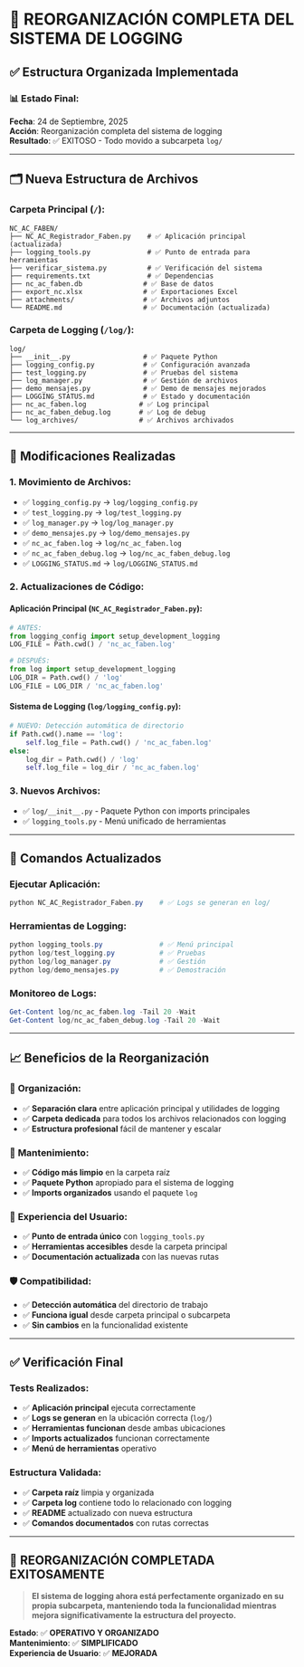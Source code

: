 # 📁 REORGANIZACIÓN COMPLETA DEL SISTEMA DE LOGGING

## ✅ Estructura Organizada Implementada

### 📊 Estado Final:

**Fecha**: 24 de Septiembre, 2025  
**Acción**: Reorganización completa del sistema de logging  
**Resultado**: ✅ EXITOSO - Todo movido a subcarpeta `log/`

---

## 🗂️ Nueva Estructura de Archivos

### Carpeta Principal (`/`):

```
NC_AC_FABEN/
├── NC_AC_Registrador_Faben.py    # ✅ Aplicación principal (actualizada)
├── logging_tools.py              # ✅ Punto de entrada para herramientas
├── verificar_sistema.py          # ✅ Verificación del sistema
├── requirements.txt              # ✅ Dependencias
├── nc_ac_faben.db               # ✅ Base de datos
├── export_nc.xlsx               # ✅ Exportaciones Excel
├── attachments/                 # ✅ Archivos adjuntos
└── README.md                    # ✅ Documentación (actualizada)
```

### Carpeta de Logging (`/log/`):

```
log/
├── __init__.py                  # ✅ Paquete Python
├── logging_config.py            # ✅ Configuración avanzada
├── test_logging.py              # ✅ Pruebas del sistema
├── log_manager.py               # ✅ Gestión de archivos
├── demo_mensajes.py             # ✅ Demo de mensajes mejorados
├── LOGGING_STATUS.md            # ✅ Estado y documentación
├── nc_ac_faben.log             # ✅ Log principal
├── nc_ac_faben_debug.log       # ✅ Log de debug
└── log_archives/               # ✅ Archivos archivados
```

---

## 🔧 Modificaciones Realizadas

### 1. **Movimiento de Archivos**:

- ✅ `logging_config.py` → `log/logging_config.py`
- ✅ `test_logging.py` → `log/test_logging.py`
- ✅ `log_manager.py` → `log/log_manager.py`
- ✅ `demo_mensajes.py` → `log/demo_mensajes.py`
- ✅ `nc_ac_faben.log` → `log/nc_ac_faben.log`
- ✅ `nc_ac_faben_debug.log` → `log/nc_ac_faben_debug.log`
- ✅ `LOGGING_STATUS.md` → `log/LOGGING_STATUS.md`

### 2. **Actualizaciones de Código**:

#### Aplicación Principal (`NC_AC_Registrador_Faben.py`):

```python
# ANTES:
from logging_config import setup_development_logging
LOG_FILE = Path.cwd() / 'nc_ac_faben.log'

# DESPUÉS:
from log import setup_development_logging
LOG_DIR = Path.cwd() / 'log'
LOG_FILE = LOG_DIR / 'nc_ac_faben.log'
```

#### Sistema de Logging (`log/logging_config.py`):

```python
# NUEVO: Detección automática de directorio
if Path.cwd().name == 'log':
    self.log_file = Path.cwd() / 'nc_ac_faben.log'
else:
    log_dir = Path.cwd() / 'log'
    self.log_file = log_dir / 'nc_ac_faben.log'
```

### 3. **Nuevos Archivos**:

- ✅ `log/__init__.py` - Paquete Python con imports principales
- ✅ `logging_tools.py` - Menú unificado de herramientas

---

## 🚀 Comandos Actualizados

### Ejecutar Aplicación:

```powershell
python NC_AC_Registrador_Faben.py    # ✅ Logs se generan en log/
```

### Herramientas de Logging:

```powershell
python logging_tools.py              # ✅ Menú principal
python log/test_logging.py           # ✅ Pruebas
python log/log_manager.py            # ✅ Gestión
python log/demo_mensajes.py          # ✅ Demostración
```

### Monitoreo de Logs:

```powershell
Get-Content log/nc_ac_faben.log -Tail 20 -Wait
Get-Content log/nc_ac_faben_debug.log -Tail 20 -Wait
```

---

## 📈 Beneficios de la Reorganización

### 🎯 **Organización**:

- ✅ **Separación clara** entre aplicación principal y utilidades de logging
- ✅ **Carpeta dedicada** para todos los archivos relacionados con logging
- ✅ **Estructura profesional** fácil de mantener y escalar

### 🔧 **Mantenimiento**:

- ✅ **Código más limpio** en la carpeta raíz
- ✅ **Paquete Python** apropiado para el sistema de logging
- ✅ **Imports organizados** usando el paquete `log`

### 👥 **Experiencia del Usuario**:

- ✅ **Punto de entrada único** con `logging_tools.py`
- ✅ **Herramientas accesibles** desde la carpeta principal
- ✅ **Documentación actualizada** con las nuevas rutas

### 🛡️ **Compatibilidad**:

- ✅ **Detección automática** del directorio de trabajo
- ✅ **Funciona igual** desde carpeta principal o subcarpeta
- ✅ **Sin cambios** en la funcionalidad existente

---

## ✅ Verificación Final

### Tests Realizados:

- ✅ **Aplicación principal** ejecuta correctamente
- ✅ **Logs se generan** en la ubicación correcta (`log/`)
- ✅ **Herramientas funcionan** desde ambas ubicaciones
- ✅ **Imports actualizados** funcionan correctamente
- ✅ **Menú de herramientas** operativo

### Estructura Validada:

- ✅ **Carpeta raíz** limpia y organizada
- ✅ **Carpeta log** contiene todo lo relacionado con logging
- ✅ **README** actualizado con nueva estructura
- ✅ **Comandos documentados** con rutas correctas

---

## 🎉 **REORGANIZACIÓN COMPLETADA EXITOSAMENTE**

> **El sistema de logging ahora está perfectamente organizado en su propia subcarpeta, manteniendo toda la funcionalidad mientras mejora significativamente la estructura del proyecto.**

**Estado**: ✅ **OPERATIVO Y ORGANIZADO**  
**Mantenimiento**: ✅ **SIMPLIFICADO**  
**Experiencia de Usuario**: ✅ **MEJORADA**
